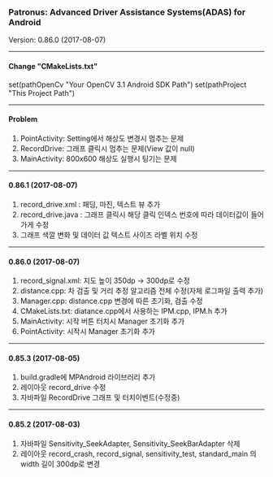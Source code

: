 ### Patronus: Advanced Driver Assistance Systems(ADAS) for Android
Version: 0.86.0 (2017-08-07)

---
#### Change "CMakeLists.txt"
set(pathOpenCv "Your OpenCV 3.1 Android SDK Path")
set(pathProject "This Project Path")

---
#### Problem
1. PointActivity: Setting에서 해상도 변경시 멈추는 문제
2. RecordDrive: 그래프 클릭시 멈추는 문제(View 값이 null)
2. MainActivity: 800x600 해상도 실행시 팅기는 문제
---
#### 0.86.1 (2017-08-07)
1. record_drive.xml : 패딩, 마진, 텍스트 뷰 추가
2. record_drive.java : 그래프 클릭시 해당 클릭 인덱스 번호에 따라 데이터값이 들어가게 수정
3. 그래프 색깔 변화 및 데이터 값 텍스트 사이즈 라벨 위치 수정
---
#### 0.86.0 (2017-08-07)
1. record_signal.xml: 지도 높이 350dp -> 300dp로 수정
2. distance.cpp: 차 검출 및 거리 추정 알고리즘 전체 수정(자체 로그파일 출력 추가)
3. Manager.cpp: distance.cpp 변경에 따른 초기화, 검출 수정
4. CMakeLists.txt: diatance.cpp에서 사용하는 IPM.cpp, IPM.h 추가
5. MainActivity: 시작 버튼 터치시 Manager 초기화 추가
6. PointActivity: 시작시 Manager 초기화 추가
---
#### 0.85.3 (2017-08-05)
1. build.gradle에 MPAndroid 라이브러리 추가
2. 레이아웃 record_drive 수정
3. 자바파일 RecordDrive 그래프 및 터치이벤트(수정중)
---
#### 0.85.2 (2017-08-03)
1. 자바파일 Sensitivity_SeekAdapter, Sensitivity_SeekBarAdapter 삭제
2. 레이아웃 record_crash, record_signal, sensitivity_test, standard_main 의 width 길이 300dp로 변경

